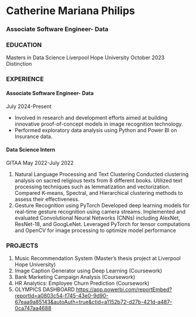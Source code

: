 # Catherine Mariana Philips

### Associate Software Engineer- Data
### EDUCATION
Masters in Data Science
Liverpool Hope University
October 2023
Distinction

### EXPERIENCE
#### Associate Software Engineer- Data
July 2024-Present
 - Involved in research and development efforts aimed at building innovative proof-of-concept models in image recognition technology.
 - Performed exploratory data analysis using Python and Power BI on Insurance data.

#### Data Science Intern
GITAA
May 2022-July 2022
1) Natural Language Processing and Text Clustering
 Conducted clustering analysis on sacred religious texts from 8
 different books.
 Utilized text processing techniques such as lemmatization and
 vectorization.
 Compared K-means, Spectral, and Hierarchical clustering
 methods to assess their effectiveness.
2) Gesture Recognition using PyTorch
 Developed deep learning models for real-time gesture
 recognition using camera streams.
 Implemented and evaluated Convolutional Neural Networks
 (CNNs) including AlexNet, ResNet-18, and GoogLeNet.
 Leveraged PyTorch for tensor computations and OpenCV for
 image processing to optimize model performance

### PROJECTS
1) Music Recommendation System (Master’s thesis project at Liverpool Hope University)
2) Image Caption Generator using Deep Learning (Coursework)
3) Bank Marketing Campaign Analysis (Coursework)
4) HR Analytics: Employee Churn Prediction (Coursework)
5) OLYMPICS DASHBOARD
https://app.powerbi.com/reportEmbed?reportId=a0803c54-f745-43e0-9d90-67eaa9a85143&autoAuth=true&ctid=a1152b72-d27b-421d-a487-0ca747aa4688



